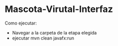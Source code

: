 # Mascota-Virutal-Interfaz

Como ejecutar:

- Navegar a la carpeta de la etapa elegida
- ejecutar mvn clean javafx:run
